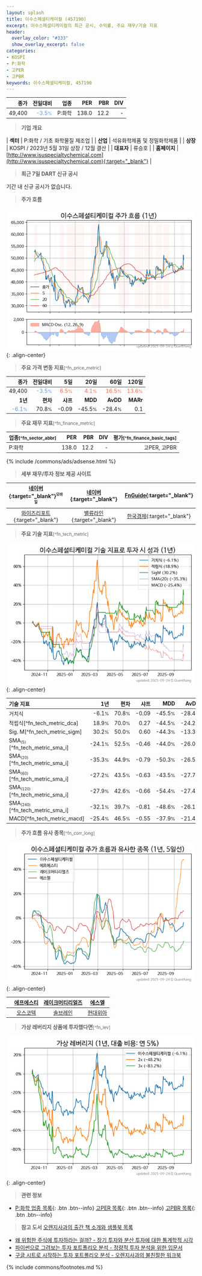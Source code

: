 ```yaml
---
layout: splash
title: 이수스페셜티케미컬 (457190)
excerpt: 이수스페셜티케미컬의 최근 공시, 수익률, 주요 재무/기술 지표
header:
  overlay_color: "#333"
  show_overlay_excerpt: false
categories:
- KOSPI
- P:화학
- 고PER
- 고PBR
keywords: 이수스페셜티케미컬, 457190
---
```


| **종가** | **전일대비** | **업종** | **PER** | **PBR** | **DIV** |
| -------: | -----------: | -------: | ------: | ------: | ------: |
| 49,400 | <span style="color: cornflowerblue">-3.5<small>%</small></span> | P:화학 | 138.0 | 12.2 | - |

<!-- more -->


> **기업 개요**<a id="company"></a>

| <span style="white-space:nowrap;">**섹터**</span> | P:화학 / 기초 화학물질 제조업 |
| <span style="white-space:nowrap;">**산업**</span> | 석유화학제품 및 정밀화학제품 |
| <span style="white-space:nowrap;">**상장**</span> | KOSPI / 2023년 5월 31일 상장 / 12월 결산 |
| <span style="white-space:nowrap;">**대표자**</span> | 류승호 |
| <span style="white-space:nowrap;">**홈페이지**</span> | [http://www.isuspecialtychemical.com](http://www.isuspecialtychemical.com){:target="_blank"} |


> **최근 7일 DART 신규 공시**<a id="dart"></a>

기간 내 신규 공시가 없습니다.


> **주가 흐름**<a id="price"></a>

![457190](/stock/images/457190.png){: .align-center}


> **주요 가격 변동 지표**<small>[^fn_price_metric]</small>

| **종가** | **전일대비** | **5일** | **20일** | **60일** | **120일** |
| -------: | -----------: | ------: | -------: | -------: | --------: |
| 49,400 | <span style="color: cornflowerblue">-3.5<small>%</small></span> | <span style="color: tomato">6.5<small>%</small></span> | <span style="color: tomato">4.1<small>%</small></span> | <span style="color: tomato">16.5<small>%</small></span> | <span style="color: tomato">13.6<small>%</small></span> |
| **1년** | **편차** | **샤프** | **MDD** | **AvDD** | **MARr** |
| <span style="color: cornflowerblue">-6.1<small>%</small></span> | 70.8<small>%</small> | -0.09 | -45.5<small>%</small> | -28.4<small>%</small> | 0.1 |


> **주요 재무 지표**<small>[^fn_finance_metric]</small>

| **업종**<small>[^fn_sector_abbr]</small> | **PER** | **PBR** | **DIV** | **평가**<small>[^fn_finance_basic_tags]</small> |
| :--------------------------------------- | ------: | ------: | ------: | ----------------------------------------------: |
| P:화학 | 138.0 | 12.2 | - | 고PER, 고PBR |



{% include /commons/ads/adsense.html %}

> **세부 재무/투자 정보 제공 사이트**

| [네이버](https://m.stock.naver.com/domestic/stock/457190/finance/summary){:target="_blank"}<sup><small>모바일</small></sup> | [네이버](https://finance.naver.com/item/coinfo.naver?code=457190){:target="_blank"} | [FnGuide](https://comp.fnguide.com/SVO2/ASP/SVD_Invest.asp?gicode=A457190&MenuYn=Y){:target="_blank"} |
| :---: | :---: | :---: |
| [와이즈리포트](https://comp.wisereport.co.kr/company/c1040001.aspx?cmp_cd=457190){:target="_blank"} | [밸류라인](https://www.valueline.co.kr/finance/summary/457190){:target="_blank"} | [한국경제](https://markets.hankyung.com/stock/457190/financial-summary){:target="_blank"} |


> **주요 기술 지표**<small>[^fn_tech_metric]</small>


![457190](/stock/images/457190_tech.png){: .align-center}

| **기술 지표** | **1년** | **편차** | **샤프** | **MDD** | **AvDD** |
| :------------ | ------: | -----------: | -------: | ------: | -------: |
| 거치식 | -6.1<small>%</small> | 70.8<small>%</small> | -0.09 | -45.5<small>%</small> | -28.4<small>%</small> |
| 적립식[^fn_tech_metric_dca] | 18.9<small>%</small> | 70.0<small>%</small> | 0.27 | -44.5<small>%</small> | -24.2<small>%</small> |
| Sig. M[^fn_tech_metric_sigm] | 30.2<small>%</small> | 50.0<small>%</small> | 0.60 | -44.3<small>%</small> | -13.3<small>%</small> |
| SMA<small><sub>(5)</sub></small>[^fn_tech_metric_sma_i] | -24.1<small>%</small> | 52.5<small>%</small> | -0.46 | -44.0<small>%</small> | -26.0<small>%</small> |
| SMA<small><sub>(20)</sub></small>[^fn_tech_metric_sma_i] | -35.3<small>%</small> | 44.9<small>%</small> | -0.79 | -50.3<small>%</small> | -26.5<small>%</small> |
| SMA<small><sub>(60)</sub></small>[^fn_tech_metric_sma_i] | -27.2<small>%</small> | 43.5<small>%</small> | -0.63 | -43.5<small>%</small> | -27.7<small>%</small> |
| SMA<small><sub>(120)</sub></small>[^fn_tech_metric_sma_i] | -27.9<small>%</small> | 42.6<small>%</small> | -0.66 | -54.4<small>%</small> | -27.4<small>%</small> |
| SMA<small><sub>(240)</sub></small>[^fn_tech_metric_sma_i] | -32.1<small>%</small> | 39.7<small>%</small> | -0.81 | -48.6<small>%</small> | -26.1<small>%</small> |
| MACD[^fn_tech_metric_macd] | -25.4<small>%</small> | 46.5<small>%</small> | -0.55 | -37.9<small>%</small> | -21.4<small>%</small> |


> **주가 흐름 유사 종목**<a id="corr"></a><small>[^fn_corr_long]</small>

![457190](/stock/images/457190_corr.png){: .align-center}

|       | [에프에스티](/036810/) | [레이크머티리얼즈](/281740/) | [에스엘](/005850/) |
| :---: | :------------------------------------: | :------------------------------------: | :------------------------------------: |
|       | [오스코텍](/039200/) | [솔브레인](/357780/) | [현대위아](/011210/) |


> **가상 레버리지 상품에 투자했다면**<a id="2x"></a><small>[^fn_lev]</small>

![457190](/stock/images/457190_2x.png){: .align-center}


> **관련 정보**

- [P:화학 업종 목록](/stats/sector/kospi_업종_화학_종목/){: .btn .btn--info} [고PER 목록](/fn/fn_high_per/){: .btn .btn--info} [고PBR 목록](/fn/fn_high_pbr/){: .btn .btn--info}

> **참고 도서** [오렌지사과의 출간 책 소개와 샘플북 목록](https://kongdori.tistory.com/691)

- [왜 위험한 주식에 투자하라는 걸까? - 장기 투자와 분산 투자에 대한 통계학적 시각](https://kongdori.tistory.com/421)
- [파이썬으로 그려보는 투자 포트폴리오 분석  - 정량적 투자 분석을 위한 입문서](https://kongdori.tistory.com/643)
- [구글 시트로 시작하는 투자 포트폴리오 분석 - 오렌지사과의 불친절한 워크북](https://kongdori.tistory.com/449)


{% include commons/footnotes.md %}
